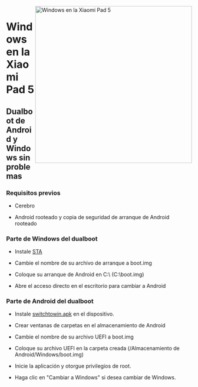 <img align="right" src="https://raw.githubusercontent.com/erdilS/Port-Windows-11-Xiaomi-Pad-5/main/nabu.png" width="425" alt="Windows en la Xiaomi Pad 5">


# Windows en la Xiaomi Pad 5

## Dualboot de Android y Windows sin problemas

### Requisitos previos

- Cerebro

- Android rooteado y copia de seguridad de arranque de Android rooteado


### Parte de Windows del dualboot

- Instale [STA](https://github.com/erdilS/Port-Windows-11-Xiaomi-Pad-5/releases/download/dualboot/StA_Installer_nabu.exe)

- Cambie el nombre de su archivo de arranque a boot.img

- Coloque su arranque de Android en C:\ (C:\boot.img)

- Abre el acceso directo en el escritorio para cambiar a Android

### Parte de Android del dualboot

- Instale [switchtowin.apk](https://github.com/erdilS/Port-Windows-11-Xiaomi-Pad-5/releases/download/dualboot/switchtowindows.apk) en el dispositivo.

- Crear ventanas de carpetas en el almacenamiento de Android

- Cambie el nombre de su archivo UEFI a boot.img

- Coloque su archivo UEFI en la carpeta creada (/Almacenamiento de Android/Windows/boot.img)

- Inicie la aplicación y otorgue privilegios de root.

- Haga clic en "Cambiar a Windows" si desea cambiar de Windows.
